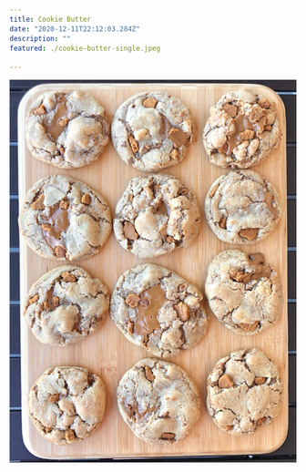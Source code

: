 ```yaml
---
title: Cookie Butter 
date: "2020-12-11T22:12:03.284Z"
description: ""
featured: ./cookie-butter-single.jpeg

---
```


![Look at all of those Cookie Butter cookies!](./cookie-butter-plate.JPG)